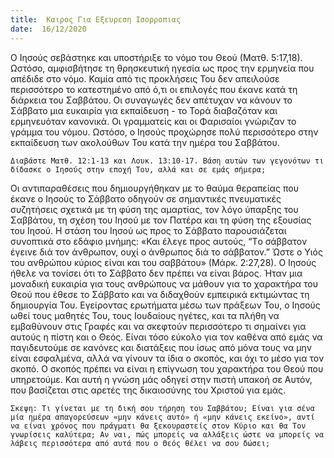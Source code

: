 ```yaml
---
title:  Καιρος Για Εξευρεση Ισορροπιας
date:  16/12/2020
---
```


Ο Ιησούς σεβάστηκε και υποστήριξε το νόμο του Θεού (Ματθ. 5:17,18). Ωστόσο, αμφισβήτησε τη θρησκευτική ηγεσία ως προς την ερμηνεία που απέδιδε στο νόμο. Καμία από τις προκλήσεις Του δεν απειλούσε περισσότερο το κατεστημένο από ό,τι οι επιλογές που έκανε κατά τη διάρκεια του Σαββάτου. Οι συναγωγές δεν απέτυχαν να κάνουν το Σάββατο μια ευκαιρία για εκπαίδευση - το Τορά διαβαζόταν και ερμηνευόταν κανονικά. Οι γραμματείς και οι Φαρισαίοι γνώριζαν το γράμμα του νόμου. Ωστόσο, ο Ιησούς προχώρησε πολύ περισσότερο στην εκπαίδευση των ακολούθων Του κατά την ημέρα του Σαββάτου.

`Διαβάστε Ματθ. 12:1-13 και Λουκ. 13:10-17. Βάση αυτών των γεγονότων τι δίδασκε ο Ιησούς στην εποχή Του, αλλά και σε εμάς σήμερα;`

Οι αντιπαραθέσεις που δημιουργήθηκαν με το θαύμα θεραπείας που έκανε ο Ιησούς το Σάββατο οδηγούν σε σημαντικές πνευματικές συζητήσεις σχετικά με τη φύση της αμαρτίας, τον λόγο ύπαρξης του Σαββάτου, τη σχέση του Ιησού με τον Πατέρα και τη φύση της εξουσίας του Ιησού. Η στάση του Ιησού ως προς το Σάββατο παρουσιάζεται συνοπτικά στο εδάφιο μνήμης: «Και έλεγε προς αυτούς, “Tο σάββατον έγεινε διά τον άνθρωπον, ουχί ο άνθρωπος διά το σάββατον.” Ώστε ο Υιός του ανθρώπου κύριος είναι και του σαββάτου» (Μάρκ. 2:27,28). Ο Ιησούς ήθελε να τονίσει ότι το Σάββατο δεν πρέπει να είναι βάρος. Ήταν μια μοναδική ευκαιρία για τους ανθρώπους να μάθουν για το χαρακτήρα του Θεού που έθεσε το Σάββατο και να διδαχθούν εμπειρικά εκτιμώντας τη δημιουργία Του. Εγείροντας ερωτήματα μέσω των πράξεων Του, ο Ιησούς ωθεί τους μαθητές Του, τους Ιουδαίους ηγέτες, και τα πλήθη να εμβαθύνουν στις Γραφές και να σκεφτούν περισσότερο τι σημαίνει για αυτούς η πίστη και ο Θεός. Είναι τόσο εύκολο για τον καθένα από εμάς να παγιδευτούμε σε κανόνες και διατάξεις που ίσως από μόνα τους να μην είναι εσφαλμένα, αλλά να γίνουν τα ίδια ο σκοπός, και όχι το μέσο για τον σκοπό. Ο σκοπός πρέπει να είναι η επίγνωση του χαρακτήρα του Θεού που υπηρετούμε. Και αυτή η γνώση μάς οδηγεί στην πιστή υπακοή σε Αυτόν, που βασίζεται στις αρετές της δικαιοσύνης του Χριστού για εμάς.

`Σκεψη: Τι γίνεται με τη δική σου τήρηση του Σαββάτου; Είναι για σένα μία ημέρα απαγορεύσεων «μην κάνεις αυτό» ή «μην κάνεις εκείνο», αντί να είναι χρόνος που πράγματι θα ξεκουραστείς στον Κύριο και θα Τον γνωρίσεις καλύτερα; Αν ναι, πώς μπορείς να αλλάξεις ώστε να μπορείς να λάβεις περισσότερα από αυτά που ο Θεός θέλει να σου δώσει;`